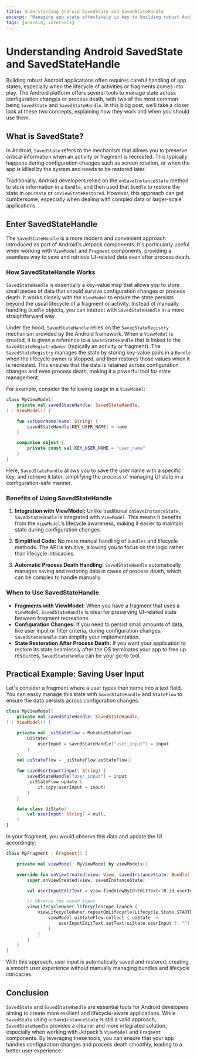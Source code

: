 ```yaml
---
title: Understanding Android SavedState and SavedStateHandle
excerpt: "Managing app state effectively is key to building robust Android applications, especially during lifecycle events like configuration changes or process death. In this post, we explore SavedState and SavedStateHandle, two important tools that simplify state management. We'll cover how SavedStateHandle integrates with ViewModel, making it easier to preserve UI-related data seamlessly. With practical examples involving StateFlow, you'll learn how to maintain user input and create a smoother user experience without the hassle of managing Bundles manually."
tags: [android, internals]
---
```


# Understanding Android SavedState and SavedStateHandle

Building robust Android applications often requires careful handling of app states, especially when the lifecycle of activities or fragments comes into play. The Android platform offers several tools to manage state across configuration changes or process death, with two of the most common being `SavedState` and `SavedStateHandle`. In this blog post, we’ll take a closer look at these two concepts, explaining how they work and when you should use them.

## What is SavedState?

In Android, `SavedState` refers to the mechanism that allows you to preserve critical information when an activity or fragment is recreated. This typically happens during configuration changes such as screen rotation, or when the app is killed by the system and needs to be restored later.

Traditionally, Android developers relied on the `onSaveInstanceState` method to store information in a `Bundle`, and then used that `Bundle` to restore the state in `onCreate` or `onViewStateRestored`. However, this approach can get cumbersome, especially when dealing with complex data or larger-scale applications.

## Enter SavedStateHandle

The `SavedStateHandle` is a more modern and convenient approach introduced as part of Android's Jetpack components. It's particularly useful when working with `ViewModel` and `Fragment` components, providing a seamless way to save and retrieve UI-related data even after process death.

### How SavedStateHandle Works

`SavedStateHandle` is essentially a key-value map that allows you to store small pieces of data that should survive configuration changes or process death. It works closely with the `ViewModel` to ensure the state persists beyond the usual lifecycle of a fragment or activity. Instead of manually handling `Bundle` objects, you can interact with `SavedStateHandle` in a more straightforward way.

Under the hood, `SavedStateHandle` relies on the `SavedStateRegistry` mechanism provided by the Android framework. When a `ViewModel` is created, it is given a reference to a `SavedStateHandle` that is linked to the `SavedStateRegistryOwner` (typically an activity or fragment). The `SavedStateRegistry` manages the state by storing key-value pairs in a `Bundle` when the lifecycle owner is stopped, and then restores those values when it is recreated. This ensures that the data is retained across configuration changes and even process death, making it a powerful tool for state management.

For example, consider the following usage in a `ViewModel`:

```kotlin
class MyViewModel(
    private val savedStateHandle: SavedStateHandle,
) : ViewModel() {

    fun setUserName(name: String) {
        savedStateHandle[KEY_USER_NAME] = name
    }

    companion object {
        private const val KEY_USER_NAME = "user_name"
    }
}
```

Here, `SavedStateHandle` allows you to save the user name with a specific key, and retrieve it later, simplifying the process of managing UI state in a configuration-safe manner.

### Benefits of Using SavedStateHandle

1. **Integration with ViewModel:** Unlike traditional `onSaveInstanceState`, `SavedStateHandle` is integrated with `ViewModel`. This means it benefits from the `ViewModel`'s lifecycle awareness, making it easier to maintain state during configuration changes.

2. **Simplified Code:** No more manual handling of `Bundles` and lifecycle methods. The API is intuitive, allowing you to focus on the logic rather than lifecycle intricacies.

3. **Automatic Process Death Handling:** `SavedStateHandle` automatically manages saving and restoring data in cases of process death, which can be complex to handle manually.

### When to Use SavedStateHandle

- **Fragments with ViewModel:** When you have a fragment that uses a `ViewModel`, `SavedStateHandle` is ideal for preserving UI-related state between fragment recreations.
- **Configuration Changes:** If you need to persist small amounts of data, like user input or filter criteria, during configuration changes, `SavedStateHandle` can simplify your implementation.
- **State Restoration After Process Death:** If you want your application to restore its state seamlessly after the OS terminates your app to free up resources, `SavedStateHandle` can be your go-to tool.

## Practical Example: Saving User Input

Let's consider a fragment where a user types their name into a text field. You can easily manage this state with `SavedStateHandle` and `StateFlow` to ensure the data persists across configuration changes.

```kotlin
class MyViewModel(
    private val savedStateHandle: SavedStateHandle,
) : ViewModel() {

    private val _uiStateFlow = MutableStateFlow(
        UiState(
            userInput = savedStateHandle["user_input"] = input
        )
    )
    val uiStateFlow = _uiStateFlow.asStateFlow()

    fun saveUserInput(input: String) {
        savedStateHandle["user_input"] = input
        _uiStateFlow.update {
            it.copy(userInput = input)
        }
    }

    data class UiState(
        val userInput: String? = null,
    )
}
```

In your fragment, you would observe this data and update the UI accordingly:

```kotlin
class MyFragment : Fragment() {

    private val viewModel: MyViewModel by viewModels()

    override fun onViewCreated(view: View, savedInstanceState: Bundle?) {
        super.onViewCreated(view, savedInstanceState)

        val userInputEditText = view.findViewById<EditText>(R.id.userInputEditText)

        // Observe the saved input
        viewLifecycleOwner.lifecycleScope.launch {
            viewLifecycleOwner.repeatOnLifecycle(Lifecycle.State.STARTED) {
                viewModel.uiStateFlow.collect { uiState ->
                    userInputEditText.setText(uiState.userInput ?: "")
                }
            }
        }
    }
}
```

With this approach, user input is automatically saved and restored, creating a smooth user experience without manually managing bundles and lifecycle intricacies.

## Conclusion

`SavedState` and `SavedStateHandle` are essential tools for Android developers aiming to create more resilient and lifecycle-aware applications. While `SavedState` using `onSaveInstanceState` is still a valid approach, `SavedStateHandle` provides a cleaner and more integrated solution, especially when working with Jetpack's `ViewModel` and `Fragment` components. By leveraging these tools, you can ensure that your app handles configuration changes and process death smoothly, leading to a better user experience.

